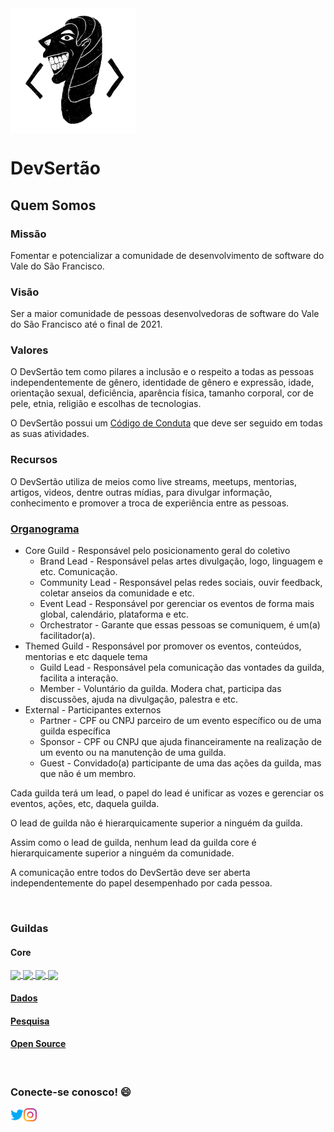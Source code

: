<img align="center" width="200" src="https://github.com/devsertao/quem-somos/blob/main/img/dev-sertao.png?raw=true">

# DevSertão

## Quem Somos

### Missão
Fomentar e potencializar a comunidade de desenvolvimento de software do Vale do São Francisco.

### Visão
Ser a maior comunidade de pessoas desenvolvedoras de software do Vale do São Francisco até o final de 2021.

### Valores
O DevSertão tem como pilares a inclusão e o respeito a todas as pessoas independentemente de gênero, identidade de gênero e expressão, idade, orientação sexual, deficiência, aparência física, tamanho corporal, cor de pele, etnia, religião e escolhas de tecnologias.

O DevSertão possui um [Código de Conduta](https://github.com/devsertao/quem-somos/blob/master/C%C3%93DIGO%20DE%20CONDUTA.md) que deve ser seguido em todas as suas atividades.

### Recursos
O DevSertão utiliza de meios como live streams, meetups, mentorias, artigos, videos, dentre outras mídias, para divulgar informação, conhecimento e promover a troca de experiência entre as pessoas.

### [Organograma](https://www.figma.com/file/VNggGpXp5Ys3Xr8zr8ieCM/Organiza%C3%A7%C3%A3o?node-id=1%3A2)
* Core Guild - Responsável pelo posicionamento geral do coletivo
  * Brand Lead - Responsável pelas artes divulgação, logo, linguagem e etc. Comunicação.
  * Community Lead - Responsável pelas redes sociais, ouvir feedback, coletar anseios da comunidade e etc.
  * Event Lead - Responsável por gerenciar os eventos de forma mais global, calendário, plataforma e etc.
  * Orchestrator - Garante que essas pessoas se comuniquem, é um(a) facilitador(a).
* Themed Guild - Responsável por promover os eventos, conteúdos, mentorias e etc daquele tema
  * Guild Lead - Responsável pela comunicação das vontades da guilda, facilita a interação.
  * Member - Voluntário da guilda. Modera chat, participa das discussões, ajuda na divulgação, palestra e etc.
* External - Participantes externos
  * Partner - CPF ou CNPJ parceiro de um evento específico ou de uma guilda específica
  * Sponsor - CPF ou CNPJ que ajuda financeiramente na realização de um evento ou na manutenção de uma guilda.
  * Guest - Convidado(a) participante de uma das ações da guilda, mas que não é um membro.

Cada guilda terá um lead, o papel do lead é unificar as vozes e gerenciar os eventos, ações, etc, daquela guilda.

O lead de guilda não é hierarquicamente superior a ninguém da guilda.

Assim como o lead de guilda, nenhum lead da guilda core é hierarquicamente superior a ninguém da comunidade.

A comunicação entre todos do DevSertão deve ser aberta independentemente do papel desempenhado por cada pessoa.

<br>

### Guildas

#### Core

<a href="https://github.com/Gabrielr2508">
  <img align="center" width="50" src="https://avatars1.githubusercontent.com/u/12296173?s=400&v=4">
</a>
<a href="https://github.com/RafaelGondi">
  <img align="center" width="50" src="https://avatars3.githubusercontent.com/u/20057968?s=460&u=d56e9b3288dab716913e9f90b2fcd408b86a097c&v=4">
</a>
<a href="https://github.com/Talita1996">
  <img align="center" width="50" src="https://avatars2.githubusercontent.com/u/32337270?s=460&u=04e1b73ce04db6d2185c2ecb9e450c6379c27a2b&v=4">
</a>
<a href="https://github.com/JohnathanALves">
  <img align="center" width="50" src="https://avatars0.githubusercontent.com/u/11681745?s=460&u=9e05d0463a64cdee760ca2f5cc08533cc53f3ee0&v=4">
</a>

#### [Dados](https://github.com/devsertao/dados-guilda)
#### [Pesquisa](https://github.com/devsertao/pesquisa-guilda)
#### [Open Source](https://github.com/devsertao/open-source-guilda)

<br>

### Conecte-se conosco! :smile:

<a href="https://twitter.com/dev_sertao">
  <img align="left" alt="Twitter DevSertão" width="21px" src="https://github.com/devsertao/quem-somos/blob/main/img/twitter.png?raw=true" />
</a>
<a href="https://instagram.com/dev_sertao">
  <img align="left" alt="Instagram DevSertão" width="21px" src="https://github.com/devsertao/quem-somos/blob/main/img/instagram.png?raw=true" />
</a>
 
